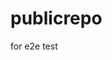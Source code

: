 # publicrepo
for e2e test



























































































































































































































































































































































































































































































































































































































































































































































































































































































































































































































































































































































































































































































































































































































































































































































































































































































































































































































































































































































































































































































































































































































































































































































































































































































































































































































































































































































































































































































































































































































































































































































































































































































































































































































































